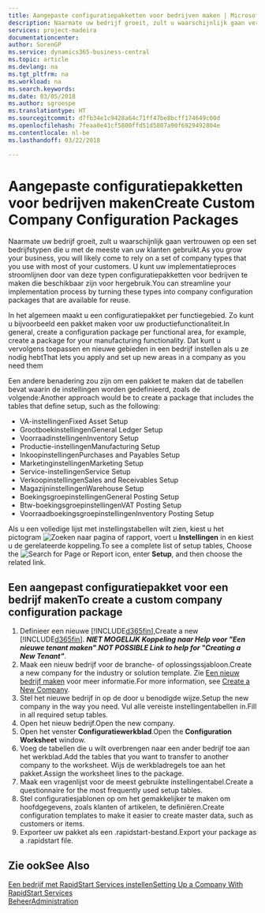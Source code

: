 ```yaml
---
title: Aangepaste configuratiepakketten voor bedrijven maken | Microsoft Docs
description: Naarmate uw bedrijf groeit, zult u waarschijnlijk gaan vertrouwen op een set bedrijfstypen die u met de meeste van uw klanten gebruikt. U kunt uw implementatieproces stroomlijnen door van deze typen configuratiepakketten voor bedrijven te maken die beschikbaar zijn voor hergebruik.
services: project-madeira
documentationcenter: 
author: SorenGP
ms.service: dynamics365-business-central
ms.topic: article
ms.devlang: na
ms.tgt_pltfrm: na
ms.workload: na
ms.search.keywords: 
ms.date: 03/05/2018
ms.author: sgroespe
ms.translationtype: HT
ms.sourcegitcommit: d7fb34e1c9428a64c71ff47be8bcff174649c00d
ms.openlocfilehash: 7feaa0e41cf5800ffd51d5807a90f6929492804e
ms.contentlocale: nl-be
ms.lasthandoff: 03/22/2018

---
```

# <a name="create-custom-company-configuration-packages"></a><span data-ttu-id="edf9a-104">Aangepaste configuratiepakketten voor bedrijven maken</span><span class="sxs-lookup"><span data-stu-id="edf9a-104">Create Custom Company Configuration Packages</span></span>
<span data-ttu-id="edf9a-105">Naarmate uw bedrijf groeit, zult u waarschijnlijk gaan vertrouwen op een set bedrijfstypen die u met de meeste van uw klanten gebruikt.</span><span class="sxs-lookup"><span data-stu-id="edf9a-105">As you grow your business, you will likely come to rely on a set of company types that you use with most of your customers.</span></span> <span data-ttu-id="edf9a-106">U kunt uw implementatieproces stroomlijnen door van deze typen configuratiepakketten voor bedrijven te maken die beschikbaar zijn voor hergebruik.</span><span class="sxs-lookup"><span data-stu-id="edf9a-106">You can streamline your implementation process by turning these types into company configuration packages that are available for reuse.</span></span>  

<span data-ttu-id="edf9a-107">In het algemeen maakt u een configuratiepakket per functiegebied. Zo kunt u bijvoorbeeld een pakket maken voor uw productiefunctionaliteit.</span><span class="sxs-lookup"><span data-stu-id="edf9a-107">In general, create a configuration package per functional area, for example, create a package for your manufacturing functionality.</span></span> <span data-ttu-id="edf9a-108">Dat kunt u vervolgens toepassen en nieuwe gebieden in een bedrijf instellen als u ze nodig hebt</span><span class="sxs-lookup"><span data-stu-id="edf9a-108">That lets you apply and set up new areas in a company as you need them</span></span>  

<span data-ttu-id="edf9a-109">Een andere benadering zou zijn om een pakket te maken dat de tabellen bevat waarin de instellingen worden gedefinieerd, zoals de volgende:</span><span class="sxs-lookup"><span data-stu-id="edf9a-109">Another approach would be to create a package that includes the tables that define setup, such as the following:</span></span>  

-   <span data-ttu-id="edf9a-110">VA-instellingen</span><span class="sxs-lookup"><span data-stu-id="edf9a-110">Fixed Asset Setup</span></span>  
-   <span data-ttu-id="edf9a-111">Grootboekinstellingen</span><span class="sxs-lookup"><span data-stu-id="edf9a-111">General Ledger Setup</span></span>  
-   <span data-ttu-id="edf9a-112">Voorraadinstellingen</span><span class="sxs-lookup"><span data-stu-id="edf9a-112">Inventory Setup</span></span>  
-   <span data-ttu-id="edf9a-113">Productie-instellingen</span><span class="sxs-lookup"><span data-stu-id="edf9a-113">Manufacturing Setup</span></span>  
-   <span data-ttu-id="edf9a-114">Inkoopinstellingen</span><span class="sxs-lookup"><span data-stu-id="edf9a-114">Purchases and Payables Setup</span></span>  
-   <span data-ttu-id="edf9a-115">Marketinginstellingen</span><span class="sxs-lookup"><span data-stu-id="edf9a-115">Marketing Setup</span></span>  
-   <span data-ttu-id="edf9a-116">Service-instellingen</span><span class="sxs-lookup"><span data-stu-id="edf9a-116">Service Setup</span></span>  
-   <span data-ttu-id="edf9a-117">Verkoopinstellingen</span><span class="sxs-lookup"><span data-stu-id="edf9a-117">Sales and Receivables Setup</span></span>  
-   <span data-ttu-id="edf9a-118">Magazijninstellingen</span><span class="sxs-lookup"><span data-stu-id="edf9a-118">Warehouse Setup</span></span>  
-   <span data-ttu-id="edf9a-119">Boekingsgroepinstellingen</span><span class="sxs-lookup"><span data-stu-id="edf9a-119">General Posting Setup</span></span>  
-   <span data-ttu-id="edf9a-120">Btw-boekingsgroepinstellingen</span><span class="sxs-lookup"><span data-stu-id="edf9a-120">VAT Posting Setup</span></span>  
-   <span data-ttu-id="edf9a-121">Voorraadboekingsgroepinstellingen</span><span class="sxs-lookup"><span data-stu-id="edf9a-121">Inventory Posting Setup</span></span>  

<span data-ttu-id="edf9a-122">Als u een volledige lijst met instellingstabellen wilt zien, kiest u het pictogram ![Zoeken naar pagina of rapport](media/ui-search/search_small.png "pictogram Zoeken naar pagina of rapport"), voert u **Instellingen** in en kiest u de gerelateerde koppeling.</span><span class="sxs-lookup"><span data-stu-id="edf9a-122">To see a complete list of setup tables, Choose the ![Search for Page or Report](media/ui-search/search_small.png "Search for Page or Report icon") icon, enter **Setup**, and then choose the related link.</span></span>  

## <a name="to-create-a-custom-company-configuration-package"></a><span data-ttu-id="edf9a-123">Een aangepast configuratiepakket voor een bedrijf maken</span><span class="sxs-lookup"><span data-stu-id="edf9a-123">To create a custom company configuration package</span></span>  
1.  <span data-ttu-id="edf9a-124">Definieer een nieuwe [!INCLUDE[d365fin](includes/d365fin_md.md)],</span><span class="sxs-lookup"><span data-stu-id="edf9a-124">Create a new [!INCLUDE[d365fin](includes/d365fin_md.md)].</span></span> <span data-ttu-id="edf9a-125">***NIET MOGELIJK Koppeling naar Help voor "Een nieuwe tenant maken"***.</span><span class="sxs-lookup"><span data-stu-id="edf9a-125">***NOT POSSIBLE Link to help for "Creating a New Tenant"***.</span></span>   
2.  <span data-ttu-id="edf9a-126">Maak een nieuw bedrijf voor de branche- of oplossingssjabloon.</span><span class="sxs-lookup"><span data-stu-id="edf9a-126">Create a new company for the industry or solution template.</span></span> <span data-ttu-id="edf9a-127">Zie [Een nieuw bedrijf maken](admin-how-to-create-a-new-company.md) voor meer informatie.</span><span class="sxs-lookup"><span data-stu-id="edf9a-127">For more information, see [Create a New Company](admin-how-to-create-a-new-company.md).</span></span>  
3.  <span data-ttu-id="edf9a-128">Stel het nieuwe bedrijf in op de door u benodigde wijze.</span><span class="sxs-lookup"><span data-stu-id="edf9a-128">Setup the new company in the way you need.</span></span> <span data-ttu-id="edf9a-129">Vul alle vereiste instellingentabellen in.</span><span class="sxs-lookup"><span data-stu-id="edf9a-129">Fill in all required setup tables.</span></span>  
4.  <span data-ttu-id="edf9a-130">Open het nieuw bedrijf.</span><span class="sxs-lookup"><span data-stu-id="edf9a-130">Open the new company.</span></span>
5. <span data-ttu-id="edf9a-131">Open het venster **Configuratiewerkblad**.</span><span class="sxs-lookup"><span data-stu-id="edf9a-131">Open the **Configuration Worksheet** window.</span></span>  
6.  <span data-ttu-id="edf9a-132">Voeg de tabellen die u wilt overbrengen naar een ander bedrijf toe aan het werkblad.</span><span class="sxs-lookup"><span data-stu-id="edf9a-132">Add the tables that you want to transfer to another company to the worksheet.</span></span> <span data-ttu-id="edf9a-133">Wijs de werkbladregels toe aan het pakket.</span><span class="sxs-lookup"><span data-stu-id="edf9a-133">Assign the worksheet lines to the package.</span></span>  
7.  <span data-ttu-id="edf9a-134">Maak een vragenlijst voor de meest gebruikte instellingentabel.</span><span class="sxs-lookup"><span data-stu-id="edf9a-134">Create a questionnaire for the most frequently used setup tables.</span></span>  
8.  <span data-ttu-id="edf9a-135">Stel configuratiesjablonen op om het gemakkelijker te maken om hoofdgegevens, zoals klanten of artikelen, te definiëren.</span><span class="sxs-lookup"><span data-stu-id="edf9a-135">Create configuration templates to make it easier to create master data, such as customers or items.</span></span>  
9.  <span data-ttu-id="edf9a-136">Exporteer uw pakket als een .rapidstart-bestand.</span><span class="sxs-lookup"><span data-stu-id="edf9a-136">Export your package as a .rapidstart file.</span></span>  

## <a name="see-also"></a><span data-ttu-id="edf9a-137">Zie ook</span><span class="sxs-lookup"><span data-stu-id="edf9a-137">See Also</span></span>  
[<span data-ttu-id="edf9a-138">Een bedrijf met RapidStart Services instellen</span><span class="sxs-lookup"><span data-stu-id="edf9a-138">Setting Up a Company With RapidStart Services</span></span>](admin-set-up-a-company-with-rapidstart.md)  
[<span data-ttu-id="edf9a-139">Beheer</span><span class="sxs-lookup"><span data-stu-id="edf9a-139">Administration</span></span>](admin-setup-and-administration.md)

